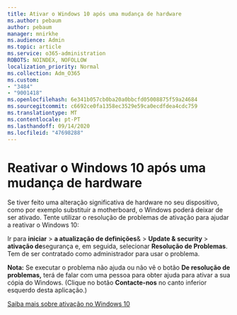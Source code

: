 ```yaml
---
title: Ativar o Windows 10 após uma mudança de hardware
ms.author: pebaum
author: pebaum
manager: mnirkhe
ms.audience: Admin
ms.topic: article
ms.service: o365-administration
ROBOTS: NOINDEX, NOFOLLOW
localization_priority: Normal
ms.collection: Adm_O365
ms.custom:
- "3484"
- "9001418"
ms.openlocfilehash: 6e341b057cb0ba20a0bbcfd05008875f59a24684
ms.sourcegitcommit: c6692ce0fa1358ec3529e59ca0ecdfdea4cdc759
ms.translationtype: MT
ms.contentlocale: pt-PT
ms.lasthandoff: 09/14/2020
ms.locfileid: "47698288"
---
```

# <a name="reactivating-windows-10-after-a-hardware-change"></a>Reativar o Windows 10 após uma mudança de hardware

Se tiver feito uma alteração significativa de hardware no seu dispositivo, como por exemplo substituir a motherboard, o Windows poderá deixar de ser ativado. Tente utilizar o resolução de problemas de ativação para ajudar a reativar o Windows 10:

Ir para **iniciar**  >  **a atualização de definições**&  >  **Update & security**  >  **ativação de**segurança e, em seguida, selecionar **Resolução de Problemas**. Tem de ser contratado como administrador para usar o problema.

**Nota:** Se executar o problema não ajuda ou não vê o botão **De resolução de problemas,** terá de falar com uma pessoa para obter ajuda para ativar a sua cópia do Windows. (Clique no botão **Contacte-nos** no canto inferior esquerdo desta aplicação.)

[Saiba mais sobre ativação no Windows 10](https://support.microsoft.com/help/12440/windows-10-activate)
